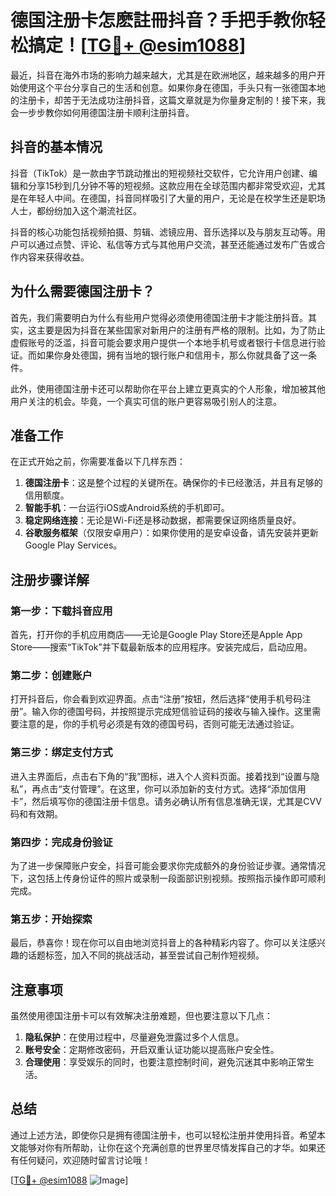 # 德国注册卡怎麽註冊抖音？手把手教你轻松搞定！[[TG💪+ @esim1088](https://t.me/s/esim1088)]

最近，抖音在海外市场的影响力越来越大，尤其是在欧洲地区，越来越多的用户开始使用这个平台分享自己的生活和创意。如果你身在德国，手头只有一张德国本地的注册卡，却苦于无法成功注册抖音，这篇文章就是为你量身定制的！接下来，我会一步步教你如何用德国注册卡顺利注册抖音。

## 抖音的基本情况

抖音（TikTok）是一款由字节跳动推出的短视频社交软件，它允许用户创建、编辑和分享15秒到几分钟不等的短视频。这款应用在全球范围内都非常受欢迎，尤其是在年轻人中间。在德国，抖音同样吸引了大量的用户，无论是在校学生还是职场人士，都纷纷加入这个潮流社区。

抖音的核心功能包括视频拍摄、剪辑、滤镜应用、音乐选择以及与朋友互动等。用户可以通过点赞、评论、私信等方式与其他用户交流，甚至还能通过发布广告或合作内容来获得收益。

## 为什么需要德国注册卡？

首先，我们需要明白为什么有些用户觉得必须使用德国注册卡才能注册抖音。其实，这主要是因为抖音在某些国家对新用户的注册有严格的限制。比如，为了防止虚假账号的泛滥，抖音可能会要求用户提供一个本地手机号或者银行卡信息进行验证。而如果你身处德国，拥有当地的银行账户和信用卡，那么你就具备了这一条件。

此外，使用德国注册卡还可以帮助你在平台上建立更真实的个人形象，增加被其他用户关注的机会。毕竟，一个真实可信的账户更容易吸引别人的注意。

## 准备工作

在正式开始之前，你需要准备以下几样东西：

1. **德国注册卡**：这是整个过程的关键所在。确保你的卡已经激活，并且有足够的信用额度。
2. **智能手机**：一台运行iOS或Android系统的手机即可。
3. **稳定网络连接**：无论是Wi-Fi还是移动数据，都需要保证网络质量良好。
4. **谷歌服务框架**（仅限安卓用户）：如果你使用的是安卓设备，请先安装并更新Google Play Services。

## 注册步骤详解

### 第一步：下载抖音应用

首先，打开你的手机应用商店——无论是Google Play Store还是Apple App Store——搜索“TikTok”并下载最新版本的应用程序。安装完成后，启动应用。

### 第二步：创建账户

打开抖音后，你会看到欢迎界面。点击“注册”按钮，然后选择“使用手机号码注册”。输入你的德国号码，并按照提示完成短信验证码的接收与输入操作。这里需要注意的是，你的手机号必须是有效的德国号码，否则可能无法通过验证。

### 第三步：绑定支付方式

进入主界面后，点击右下角的“我”图标，进入个人资料页面。接着找到“设置与隐私”，再点击“支付管理”。在这里，你可以添加新的支付方式。选择“添加信用卡”，然后填写你的德国注册卡信息。请务必确认所有信息准确无误，尤其是CVV码和有效期。

### 第四步：完成身份验证

为了进一步保障账户安全，抖音可能会要求你完成额外的身份验证步骤。通常情况下，这包括上传身份证件的照片或录制一段面部识别视频。按照指示操作即可顺利完成。

### 第五步：开始探索

最后，恭喜你！现在你可以自由地浏览抖音上的各种精彩内容了。你可以关注感兴趣的话题标签，加入不同的挑战活动，甚至尝试自己制作短视频。

## 注意事项

虽然使用德国注册卡可以有效解决注册难题，但也要注意以下几点：

1. **隐私保护**：在使用过程中，尽量避免泄露过多个人信息。
2. **账号安全**：定期修改密码，开启双重认证功能以提高账户安全性。
3. **合理使用**：享受娱乐的同时，也要注意控制时间，避免沉迷其中影响正常生活。

## 总结

通过上述方法，即使你只是拥有德国注册卡，也可以轻松注册并使用抖音。希望本文能够对你有所帮助，让你在这个充满创意的世界里尽情发挥自己的才华。如果还有任何疑问，欢迎随时留言讨论哦！

[[TG💪+ @esim1088](https://t.me/s/esim1088) ![Image](https://i.postimg.cc/4NQfJmqS/Snipaste-2025-05-13-00-14-12.png)]